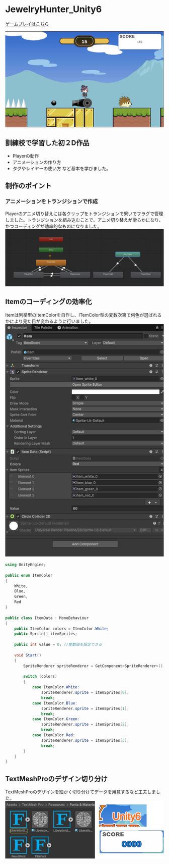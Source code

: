 # JewelryHunter_Unity6

[ゲームプレイはこちら](https://arai1571.github.io/JewelryHunter_web/)

![ゲーム画面](readmeImg/jewelryhunter_image.jpg)

## 訓練校で学習した初２D作品
* Playerの動作
* アニメーションの作り方
* タグやレイヤーの使い方
など基本を学びました。

## 制作のポイント
### アニメーションをトランジションで作成
Playerのアニメ切り替えには各クリップをトランジションで繋いでフラグで管理しました。トランジションを組み込むことで、アニメ切り替えが滑らかになり、かつコーディングが効率的なものになりました。
![トランジションの画像](readmeImg/jewelryhunter_animation.jpg)

## Itemのコーディングの効率化
Itemは列挙型のItemColorを自作し、ITemColor型の変数次第で何色が選ばれるかにより見た目が変わるように行いました。
![Itemコーディングの効率化](readmeImg/item.jpg)

```C#
using UnityEngine;

public enum ItemColor
{
    White,
    Blue,
    Green,
    Red
}

public class ItemData : MonoBehaviour
{
    public ItemColor colors = ItemColor.White;
    public Sprite[] itemSprites;

    public int value = 0; //整数値を設定できる

    void Start()
    {
        SpriteRenderer spriteRenderer = GetComponent<SpriteRenderer>();

        switch (colors)
        {
            case ItemColor.White:
                spriteRenderer.sprite = itemSprites[0];
                break;
            case ItemColor.Blue:
                spriteRenderer.sprite = itemSprites[1];
                break;
            case ItemColor.Green:
                spriteRenderer.sprite = itemSprites[2];
                break;
            case ItemColor.Red:
                spriteRenderer.sprite = itemSprites[3];
                break;
        }
    }
}
```
## TextMeshProのデザイン切り分け
TextMeshProのデザインを細かく切り分けてデータを用意するなど工夫しました。
![TextMeshProデザインの絵](readmeImg/textmeshpro.jpg)



